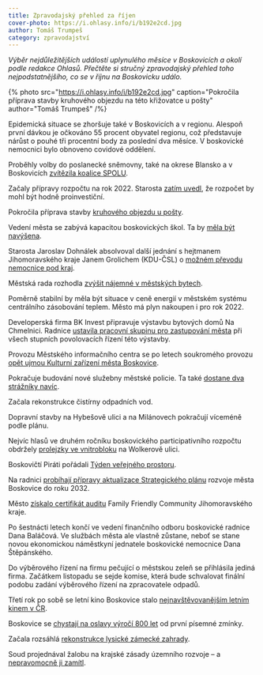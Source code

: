```yaml
---
title: Zpravodajský přehled za říjen
cover-photo: https://i.ohlasy.info/i/b192e2cd.jpg
author: Tomáš Trumpeš
category: zpravodajství
---
```


*Výběr nejdůležitějších událostí uplynulého měsíce v Boskovicích a okolí podle redakce Ohlasů. Přečtěte si stručný zpravodajský přehled toho nejpodstatnějšího, co se v říjnu na Boskovicku událo.*

{% photo src="https://i.ohlasy.info/i/b192e2cd.jpg" caption="Pokročila příprava stavby kruhového objezdu na této křižovatce u pošty" author="Tomáš Trumpeš" /%}

Epidemická situace se zhoršuje také v Boskovicích a v regionu. Alespoň první dávkou je očkováno 55 procent obyvatel regionu, což představuje nárůst o pouhé tři procentní body za poslední dva měsíce. V boskovické nemocnici bylo obnoveno covidové oddělení.

Proběhly volby do poslanecké sněmovny, také na okrese Blansko a v Boskovicích [zvítězila koalice SPOLU](https://ohlasy.info/clanky/2021/10/jak-jsme-volili.html).

Začaly přípravy rozpočtu na rok 2022. Starosta [zatím uvedl](https://ohlasy.info/clanky/2021/10/z-radnice.html), že rozpočet by mohl být hodně proinvestiční.

Pokročila příprava stavby [kruhového objezdu u pošty](https://ohlasy.info/clanky/2021/10/kruhac.html).

Vedení města se zabývá kapacitou boskovických škol. Ta by [měla být navýšena](https://ohlasy.info/clanky/2021/10/z-radnice-2.html).

Starosta Jaroslav Dohnálek absolvoval další jednání s hejtmanem Jihomoravského kraje Janem Grolichem (KDU-ČSL) o [možném převodu nemocnice pod kraj](https://ohlasy.info/clanky/2021/10/z-radnice-2.html).

Městská rada rozhodla [zvýšit nájemné v městských bytech](https://ohlasy.info/clanky/2021/11/z-radnice.html).

Poměrně stabilní by měla být situace v ceně energií v městském systému centrálního zásobování teplem. Město má plyn nakoupen i pro rok 2022.

Developerská firma BK Invest připravuje výstavbu bytových domů Na Chmelnici. Radnice [ustavila pracovní skupinu pro zastupování města](https://ohlasy.info/clanky/2021/10/z-radnice-2.html) při všech stupních povolovacích řízení této výstavby.

Provozu Městského informačního centra se po letech soukromého provozu [opět ujmou Kulturní zařízení města Boskovice](https://ohlasy.info/clanky/2021/10/z-radnice.html).

Pokračuje budování nové služebny městské policie. Ta také [dostane dva strážníky navíc](https://ohlasy.info/clanky/2021/10/sluzebna-policie.html).

Začala rekonstrukce čistírny odpadních vod.

Dopravní stavby na Hybešově ulici a na Milánovech pokračují víceméně podle plánu. 

Nejvíc hlasů ve druhém ročníku boskovického participativního rozpočtu obdržely [prolejzky ve vnitrobloku](https://ohlasy.info/clanky/2021/10/vitez-paro.html) na Wolkerově ulici.

Boskovičtí Piráti pořádali [Týden veřejného prostoru](https://ohlasy.info/clanky/2021/10/tyden-verejneho-prostoru.html).

Na radnici [probíhají přípravy aktualizace Strategického plánu](https://ohlasy.info/clanky/2021/11/z-radnice.html) rozvoje města Boskovice do roku 2032.

Město [získalo certifikát auditu](https://ohlasy.info/clanky/2021/11/z-radnice.html) Family Friendly Community Jihomoravského kraje.

Po šestnácti letech končí ve vedení finančního odboru boskovické radnice Dana Baláčová. Ve službách města ale vlastně zůstane, neboť se stane novou ekonomickou náměstkyní jednatele boskovické nemocnice Dana Štěpánského.

Do výběrového řízení na firmu pečující o městskou zeleň se přihlásila jediná firma. Začátkem listopadu se sejde komise, která bude schvalovat finální podobu zadání výběrového řízení na zpracovatele odpadů. 

Třetí rok po sobě se letní kino Boskovice stalo [nejnavštěvovanějším letním kinem v ČR](https://boskovice.cz/nejnavstevovanejsi-letni-kino-v-cr/d-42849).

Boskovice se [chystají na oslavy výročí 800 let](https://ohlasy.info/clanky/2021/10/z-radnice-2.html) od první písemné zmínky.

Začala rozsáhlá [rekonstrukce lysické zámecké zahrady](https://www.ceskatelevize.cz/porady/10122427178-udalosti-v-regionech-brno/321281381991027-udalosti-v-regionech/video/871942).

Soud projednával žalobu na krajské zásady územního rozvoje – a [nepravomocně ji zamítl](https://ohlasy.info/clanky/2021/11/z-radnice.html).